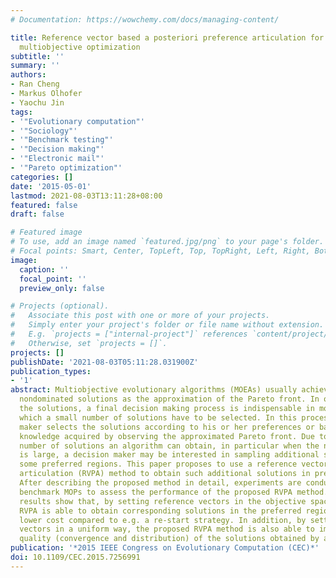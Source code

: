 ```yaml
---
# Documentation: https://wowchemy.com/docs/managing-content/

title: Reference vector based a posteriori preference articulation for evolutionary
  multiobjective optimization
subtitle: ''
summary: ''
authors:
- Ran Cheng
- Markus Olhofer
- Yaochu Jin
tags:
- '"Evolutionary computation"'
- '"Sociology"'
- '"Benchmark testing"'
- '"Decision making"'
- '"Electronic mail"'
- '"Pareto optimization"'
categories: []
date: '2015-05-01'
lastmod: 2021-08-03T13:11:28+08:00
featured: false
draft: false

# Featured image
# To use, add an image named `featured.jpg/png` to your page's folder.
# Focal points: Smart, Center, TopLeft, Top, TopRight, Left, Right, BottomLeft, Bottom, BottomRight.
image:
  caption: ''
  focal_point: ''
  preview_only: false

# Projects (optional).
#   Associate this post with one or more of your projects.
#   Simply enter your project's folder or file name without extension.
#   E.g. `projects = ["internal-project"]` references `content/project/deep-learning/index.md`.
#   Otherwise, set `projects = []`.
projects: []
publishDate: '2021-08-03T05:11:28.031900Z'
publication_types:
- '1'
abstract: Multiobjective evolutionary algorithms (MOEAs) usually achieve a set of
  nondominated solutions as the approximation of the Pareto front. In order to utilize
  the solutions, a final decision making process is indispensable in most cases in
  which a small number of solutions have to be selected. In this process a decision
  maker selects the solutions according to his or her preferences or based on the
  knowledge acquired by observing the approximated Pareto front. Due to the limited
  number of solutions an algorithm can obtain, in particular when the number of objectives
  is large, a decision maker may be interested in sampling additional solutions in
  some preferred regions. This paper proposes to use a reference vector based preference
  articulation (RVPA) method to obtain such additional solutions in preferred regions.
  After describing the proposed method in detail, experiments are conducted on six
  benchmark MOPs to assess the performance of the proposed RVPA method. Our empirical
  results show that, by setting reference vectors in the objective space, the proposed
  RVPA is able to obtain corresponding solutions in the preferred regions at a much
  lower cost compared to e.g. a re-start strategy. In addition, by setting the reference
  vectors in a uniform way, the proposed RVPA method is also able to improve the general
  quality (convergence and distribution) of the solutions obtained by an MOEA.
publication: '*2015 IEEE Congress on Evolutionary Computation (CEC)*'
doi: 10.1109/CEC.2015.7256991
---
```

